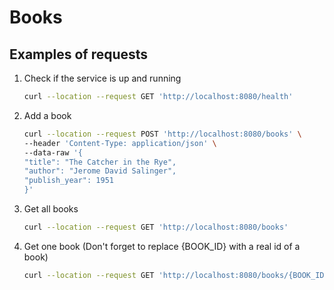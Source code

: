 # Books

## Examples of requests

1. Check if the service is up and running

    ```zsh
    curl --location --request GET 'http://localhost:8080/health'
    ```

1. Add a book

    ```zsh
    curl --location --request POST 'http://localhost:8080/books' \
    --header 'Content-Type: application/json' \
    --data-raw '{
    "title": "The Catcher in the Rye",
    "author": "Jerome David Salinger",
    "publish_year": 1951 
    }'
    ```

1. Get all books

    ```zsh
    curl --location --request GET 'http://localhost:8080/books'
    ```

1. Get one book (Don't forget to replace {BOOK_ID} with a real id of a book)

    ```zsh
    curl --location --request GET 'http://localhost:8080/books/{BOOK_ID}'
    ```
